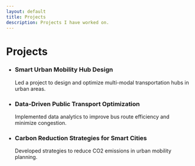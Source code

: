 ```yaml
---
layout: default
title: Projects
description: Projects I have worked on.
---
```


<h1>Projects</h1>
<ul>
  <li>
    <h3>Smart Urban Mobility Hub Design</h3>
    <p>Led a project to design and optimize multi-modal transportation hubs in urban areas.</p>
  </li>
  <li>
    <h3>Data-Driven Public Transport Optimization</h3>
    <p>Implemented data analytics to improve bus route efficiency and minimize congestion.</p>
  </li>
  <li>
    <h3>Carbon Reduction Strategies for Smart Cities</h3>
    <p>Developed strategies to reduce CO2 emissions in urban mobility planning.</p>
  </li>
</ul>
